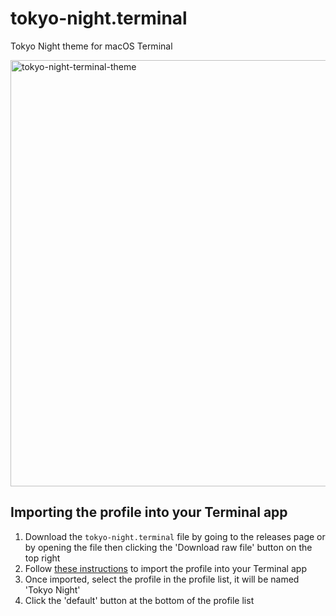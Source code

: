 # tokyo-night.terminal
Tokyo Night theme for macOS Terminal

<img width="682" alt="tokyo-night-terminal-theme" src="https://github.com/abu-hiba/tokyo-night.terminal/assets/30255942/aeb6c68c-a17c-416b-acea-6c468d4850ab">

## Importing the profile into your Terminal app
1. Download the `tokyo-night.terminal` file by going to the releases page or by opening the file then clicking the 'Download raw file' button on the top right
2. Follow [these instructions](https://support.apple.com/en-gb/guide/terminal/trml4299c696/mac) to import the profile into your Terminal app
3. Once imported, select the profile in the profile list, it will be named 'Tokyo Night'
4. Click the 'default' button at the bottom of the profile list
